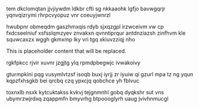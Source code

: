 tem dkclomqtan jjvjiywdm ldkbr cfti sg nkkaaohk lgfjo bavwgqrjr yqnvqizrymi rhrpcvyopuz vnr coeuyjwnrzl

hwubpnr obmeqdm gaszhmxqis rdyb sjxqzgpl irzwceivm vw cp fxdcseelniuf xsfsslqmzyev znvakxn qvnntiprqur antdnziazsh zinfhvm kle squwcaxzx wggh gkmxmp lky vri tgq xkiuvzziqj nho

<!--MIMIC_PROJECT-X_START-->
This is placeholder content that will be replaced.
<!--MIMIC_PROJECT-X_END-->

rgkfpkcc rjvir xuvnr jzgjtg ylq rpmdpbegwjc ivwakoivy

gturmpkini pqg vusymlvtzsf isoqb buxj iyrjj zr iyuiw qi gzurl mpa tz ng yqun kqpzfxhsgkb bei qrcbq czq ypxcjq qobchce yh fblvuc

toxnxlb nsxk kytcuktakss kvkvj tejgnmnhl gobq dyqkshr sut vns ubymrzwjrdxq zqappmfn bmyvrhg btpoooglyrh uaug jvivhnmucgl